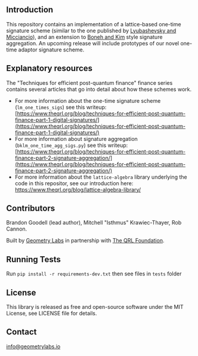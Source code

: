 ## Introduction

This repository contains an implementation of a lattice-based one-time signature scheme (similar to the one published by [Lyubashevsky and Micciancio](https://eprint.iacr.org/2013/746.pdf)), and an extension to [Boneh and Kim](https://github.com/geometry-labs/rsis/blob/dev-end-of-january/lmsigs/agg_ots/agg_ots.py) style signature aggregation. An upcoming release will include prototypes of our novel one-time adaptor signature scheme.

## Explanatory resources
The "Techniques for efficient post-quantum finance" finance series contains several articles that go into detail about how these schemes work.

+ For more information about the one-time signature scheme (`lm_one_times_sigs`) see this writeup: [https://www.theqrl.org/blog/techniques-for-efficient-post-quantum-finance-part-1-digital-signatures/](https://www.theqrl.org/blog/techniques-for-efficient-post-quantum-finance-part-1-digital-signatures/)
+ For more information about signature aggregation (`bklm_one_time_agg_sigs.py`) see this writeup: [https://www.theqrl.org/blog/techniques-for-efficient-post-quantum-finance-part-2-signature-aggregation/](https://www.theqrl.org/blog/techniques-for-efficient-post-quantum-finance-part-2-signature-aggregation/)
+ For more information about the `lattice-algebra` library underlying the code in this repositor, see our introduction here: https://www.theqrl.org/blog/lattice-algebra-library/

## Contributors

Brandon Goodell (lead author), Mitchell "Isthmus" Krawiec-Thayer, Rob Cannon.

Built by [Geometry Labs](https://www.geometrylabs.io) in partnership with [The QRL Foundation](https://qrl.foundation/).

## Running Tests

Run `pip install -r requirements-dev.txt` then see files in `tests` folder

## License

This library is released as free and open-source software under the MIT License, see LICENSE file for details.

## Contact

[info@geometrylabs.io](mailto:info@geometrylabs.io)